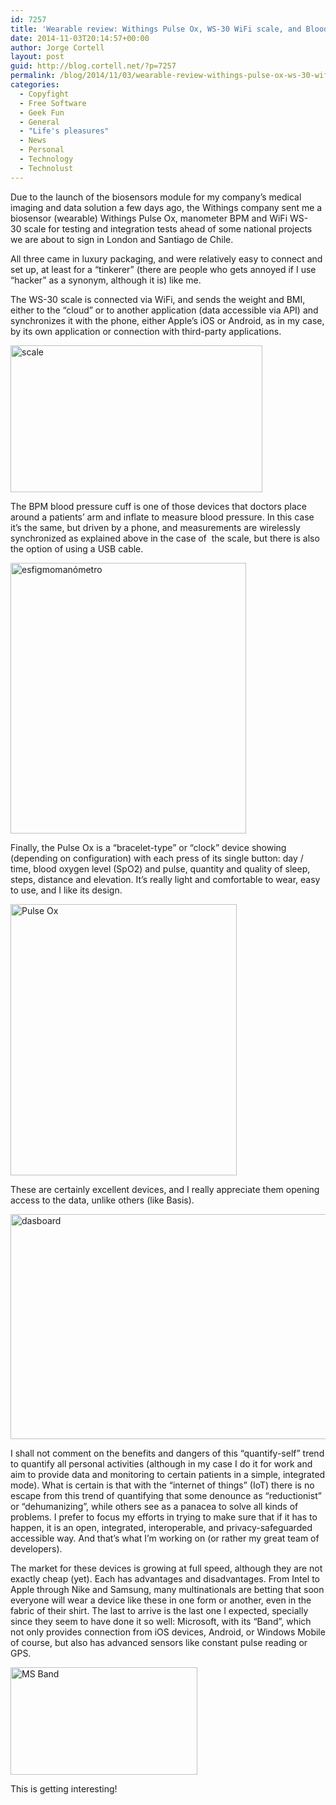 ```yaml
---
id: 7257
title: 'Wearable review: Withings Pulse Ox, WS-30 WiFi scale, and Blood Pressure Monitor'
date: 2014-11-03T20:14:57+00:00
author: Jorge Cortell
layout: post
guid: http://blog.cortell.net/?p=7257
permalink: /blog/2014/11/03/wearable-review-withings-pulse-ox-ws-30-wifi-scale-and-blood-pressure-monitor/
categories:
  - Copyfight
  - Free Software
  - Geek Fun
  - General
  - "Life's pleasures"
  - News
  - Personal
  - Technology
  - Technolust
---
```

Due to the launch of the biosensors module for my company&#8217;s medical imaging and data solution a few days ago, the Withings company sent me a biosensor (wearable) Withings Pulse Ox, manometer BPM and WiFi WS-30 scale for testing and integration tests ahead of some national projects we are about to sign in London and Santiago de Chile.

All three came in luxury packaging, and were relatively easy to connect and set up, at least for a &#8220;tinkerer&#8221; (there are people who gets annoyed if I use &#8220;hacker&#8221; as a synonym, although it is) like me.

The WS-30 scale is connected via WiFi, and sends the weight and BMI, either to the &#8220;cloud&#8221; or to another application (data accessible via API) and synchronizes it with the phone, either Apple&#8217;s iOS or Android, as in my case, by its own application or connection with third-party applications.

<img class="aligncenter" src="http://vitrine-media-cdn.withings.com/catalog/product/cache/8/image/9df78eab33525d08d6e5fb8d27136e95/s/c/scale-black.png" alt="scale" width="403" height="235" />

The BPM blood pressure cuff is one of those devices that doctors place around a patients&#8217; arm and inflate to measure blood pressure. In this case it&#8217;s the same, but driven by a phone, and measurements are wirelessly synchronized as explained above in the case of  the scale, but there is also the option of using a USB cable.

<img class="aligncenter" src="http://vitrine-media-cdn.withings.com/catalog/product/cache/8/thumbnail/9df78eab33525d08d6e5fb8d27136e95/b/p/bpm.jpg" alt="esfigmomanómetro" width="377" height="433" />

Finally, the Pulse Ox is a &#8220;bracelet-type&#8221; or &#8220;clock&#8221; device showing (depending on configuration) with each press of its single button: day / time, blood oxygen level (SpO2) and pulse, quantity and quality of sleep, steps, distance and elevation. It&#8217;s really light and comfortable to wear, easy to use, and I like its design.

<img class="aligncenter" src="http://vitrine-media-cdn.withings.com/catalog/product/cache/8/thumbnail/9df78eab33525d08d6e5fb8d27136e95/p/u/pulse2_1.jpg" alt="Pulse Ox" width="362" height="434" />

These are certainly excellent devices, and I really appreciate them opening access to the data, unlike others (like Basis).

<img class="aligncenter" src="http://vitrine-media-cdn.withings.com/wysiwyg/products/health_mate/activity_mac_iphone_1.png" alt="dasboard" width="540" height="360" />

I shall not comment on the benefits and dangers of this &#8220;quantify-self&#8221; trend to quantify all personal activities (although in my case I do it for work and aim to provide data and monitoring to certain patients in a simple, integrated mode). What is certain is that with the &#8220;internet of things&#8221; (IoT) there is no escape from this trend of quantifying that some denounce as &#8220;reductionist&#8221; or &#8220;dehumanizing&#8221;, while others see as a panacea to solve all kinds of problems. I prefer to focus my efforts in trying to make sure that if it has to happen, it is an open, integrated, interoperable, and privacy-safeguarded accessible way. And that&#8217;s what I&#8217;m working on (or rather my great team of developers).

The market for these devices is growing at full speed, although they are not exactly cheap (yet). Each has advantages and disadvantages. From Intel to Apple through Nike and Samsung, many multinationals are betting that soon everyone will wear a device like these in one form or another, even in the fabric of their shirt. The last to arrive is the last one I expected, specially since they seem to have done it so well: Microsoft, with its &#8220;Band&#8221;, which not only provides connection from iOS devices, Android, or Windows Mobile of course, but also has advanced sensors like constant pulse reading or GPS.

<img class="aligncenter" src="http://mscorpnews.blob.core.windows.net/ncmedia/2014/10/band_891x392-659x311.jpg" alt="MS Band" width="299" height="172" />

This is getting interesting!